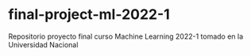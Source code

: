 # final-project-ml-2022-1
Repositorio proyecto final curso Machine Learning 2022-1 tomado en la Universidad Nacional
